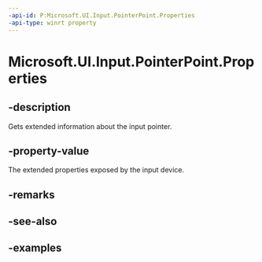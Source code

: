 ```yaml
---
-api-id: P:Microsoft.UI.Input.PointerPoint.Properties
-api-type: winrt property
---
```


# Microsoft.UI.Input.PointerPoint.Properties

<!--
public Microsoft.UI.Input.PointerPointProperties Properties { get; }
-->

## -description

Gets extended information about the input pointer.

## -property-value

The extended properties exposed by the input device.

## -remarks

## -see-also

## -examples
